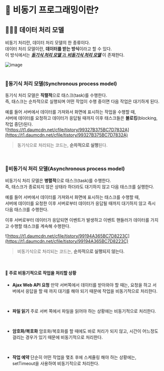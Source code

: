 # 🤨 비동기 프로그래밍이란?
## 🧑🏻‍💻 데이터 처리 모델

비동기 처리란, 데이터 처리 모델의 한 종류이다.<br>
데이터 처리 모델이란, **데이터를 받는 방식**이라고 할 수 있다.<br>
이 방식에서는 <u>***동기식 처리 모델*** 과 ***비동기식 처리 모델***</u> 이 존재한다.


![image](https://user-images.githubusercontent.com/68471917/112572422-7c98e700-8e2d-11eb-81f0-c3574ed806b8.png)
<br><br>

### 🥇동기식 처리 모델(Synchronous process model)

동기식 처리 모델은 **직렬적**으로 태스크(task)를 수행한다.<br>
즉, 태스크는 순차적으로 실행되며 어떤 작업이 수행 중이면 다음 작업은 대기하게 된다.<br>

예를 들어 서버에서 데이터를 가져와서 화면에 표시하는 작업을 수행할 때,<br>
서버에 데이터를 요청하고 데이터가 응답될 때까지 이후 태스크들은 **블로킹**(blocking, 작업 중단)된다.<br>
![https://t1.daumcdn.net/cfile/tistory/99327B375BC7D7832A](https://t1.daumcdn.net/cfile/tistory/99327B375BC7D7832A)

> 동기식으로 처리되는 코드는, **순차적으로 실행**된다.

<br>

### 🥈비동기식 처리 모델(Asynchronous process model)

비동기식 처리 모델은 **병렬적**으로 태스크(task)를 수행한다.<br>
즉, 태스크가 종료되지 않은 상태라 하더라도 대기하지 않고 다음 태스크를 실행한다.

예를 들어 서버에서 데이터를 가져와서 화면에 표시하는 태스크를 수행할 때,<br>
서버에 데이터를 요청한 이후 서버로부터 데이터가 응답될 때까지 대기하지 않고 즉시 다음 태스크를 수행한다.<br>

이후 서버로부터 데이터가 응답되면 이벤트가 발생하고 이벤트 핸들러가 데이터를 가지고 수행할 태스크를 계속해 수행한다.

![https://t1.daumcdn.net/cfile/tistory/99194A365BC7D8223C](https://t1.daumcdn.net/cfile/tistory/99194A365BC7D8223C)
<br>
> 비동기식으로 처리되는 코드는, **순차적으로 실행되지 않는다.**

<br>

#### 📍 주로 비동기적으로 작업을 처리할 상황
- **Ajax Web API 요청**
만약 서버쪽에서 데이터를 받아와야 할 때는, 요청을 하고 서버에서 응답을 할 때 까지 대기를 해야 되기 때문에 작업을 비동기적으로 처리한다.
<br>

- **파일 읽기**
주로 서버 쪽에서 파일을 읽어야 하는 상황에는 비동기적으로 처리한다.
<br>

- **암호화/복호화**
암호화/복호화를 할 때에도 바로 처리가 되지 않고, 시간이 어느정도 걸리는 경우가 있기 때문에 비동기적으로 처리한다.
<br>

- **작업 예약**
단순히 어떤 작업을 몇초 후에 스케쥴링 해야 하는 상황에는, setTimeout을 사용하여 비동기적으로 처리한다.
